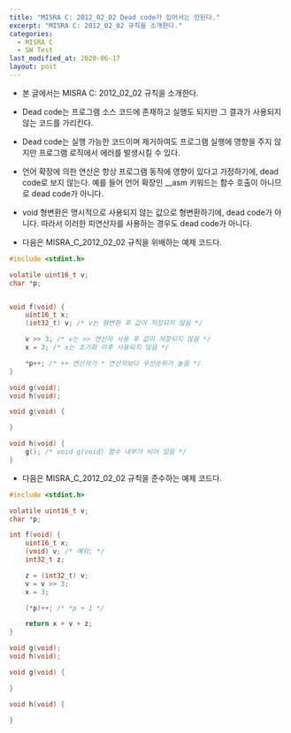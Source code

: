 ```yaml
---
title: "MISRA C: 2012_02_02 Dead code가 있어서는 안된다."
excerpt: "MISRA C: 2012_02_02 규칙을 소개한다."
categories:
  - MISRA C
  - SW Test
last_modified_at: 2020-06-17
layout: post
---
```

- 본 글에서는 MISRA C: 2012_02_02 규칙을 소개한다.



- Dead code는 프로그램 소스 코드에 존재하고 실행도 되지만 그 결과가 사용되지 않는 코드를 가리킨다. 
- Dead code는 실행 가능한 코드이며 제거하여도 프로그램 실행에 영향을 주지 않지만 프로그램 로직에서 에러를 발생시킬 수 있다.
- 언어 확장에 의한 연산은 항상 프로그램 동작에 영향이 있다고 가정하기에, dead code로 보지 않는다. 예를 들어 언어 확장인 __asm 키워드는 함수 호출이 아니므로 dead code가 아니다.
- void 형변환은 명시적으로 사용되지 않는 값으로 형변환하기에, dead code가 아니다. 따라서 이러한 피연산자를 사용하는 경우도 dead code가 아니다.

- 다음은 MISRA_C_2012_02_02 규칙을 위배하는 예제 코드다.

```c
#include <stdint.h>

volatile uint16_t v;
char *p;


void f(void) {
	uint16_t x;
	(int32_t) v; /* v는 형변환 후 값이 저장되지 않음 */

	v >> 3; /* v는 >> 연산자 사용 후 값이 저장되지 않음 */
	x = 3; /* x는 초기화 이후 사용되지 않음 */

	*p++; /* ++ 연산자가 * 연산자보다 우선순위가 높음 */
}

void g(void);
void h(void);

void g(void) {

}

void h(void) {
	g(); /* void g(void) 함수 내부가 비어 있음 */
}
```

- 다음은 MISRA_C_2012_02_02 규칙을 준수하는 예제 코드다.

```c
#include <stdint.h>

volatile uint16_t v;
char *p;

int f(void) {
	uint16_t x;
	(void) v; /* 예외; */
	int32_t z;

	z = (int32_t) v;
	v = v >> 3;
	x = 3;

	(*p)++; /* *p + 1 */

	return x + v + z;
}

void g(void);
void h(void);

void g(void) {

}

void h(void) {

}
```
